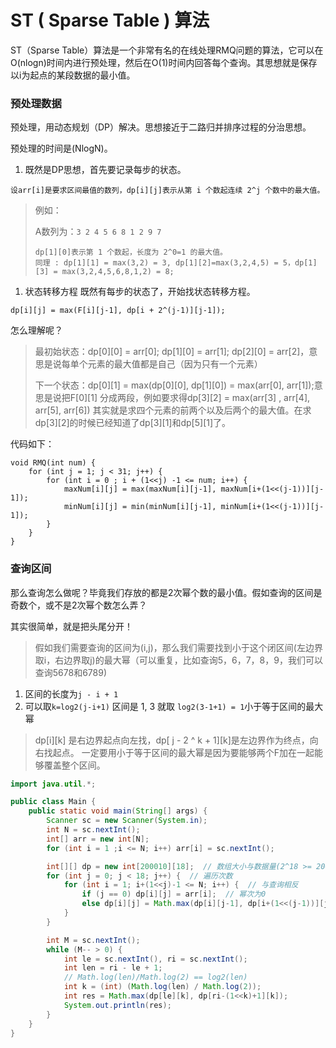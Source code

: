 # ST ( Sparse Table ) 算法

ST（Sparse Table）算法是一个非常有名的在线处理RMQ问题的算法，它可以在O(nlogn)时间内进行预处理，然后在O(1)时间内回答每个查询。其思想就是保存以i为起点的某段数据的最小值。

### 预处理数据

预处理，用动态规划（DP）解决。思想接近于二路归并排序过程的分治思想。

预处理的时间是(NlogN)。

1. 既然是DP思想，首先要记录每步的状态。

```
设arr[i]是要求区间最值的数列，dp[i][j]表示从第 i 个数起连续 2^j 个数中的最大值。
```

> 例如：
>
> A数列为：`3 2 4 5 6 8 1 2 9 7`
>
> ```
> dp[1][0]表示第 1 个数起，长度为 2^0=1 的最大值。
> 同理 : dp[1][1] = max(3,2) = 3, dp[1][2]=max(3,2,4,5) = 5，dp[1][3] = max(3,2,4,5,6,8,1,2) = 8;
> ```

1. 状态转移方程
   既然有每步的状态了，开始找状态转移方程。

```
dp[i][j] = max(F[i][j-1], dp[i + 2^(j-1)][j-1]);
```

怎么理解呢？

> 最初始状态：dp\[0\]\[0\] = arr\[0\]; dp\[1\]\[0\] = arr\[1\]; dp\[2\]\[0\] = arr\[2\]，意思是说每单个元素的最大值都是自己（因为只有一个元素）
>
> 下一个状态：dp\[0\]\[1\] = max(dp\[0\]\[0\], dp\[1\]\[0\]) = max(arr\[0\], arr\[1\]);意思是说把F\[0\]\[1\] 分成两段，例如要求得dp\[3\]\[2\] = max(arr[3] , arr[4], arr[5], arr[6]) 其实就是求四个元素的前两个以及后两个的最大值。在求dp\[3\]\[2\]的时候已经知道了dp\[3\]\[1\]和dp\[5\]\[1\]了。

代码如下：

```
void RMQ(int num) {
    for (int j = 1; j < 31; j++) {
        for (int i = 0 ; i + (1<<j) -1 <= num; i++) {
        	maxNum[i][j] = max(maxNum[i][j-1], maxNum[i+(1<<(j-1))][j-1]);
			minNum[i][j] = min(minNum[i][j-1], minNum[i+(1<<(j-1))][j-1]);
        }
    }
}
```

### 查询区间

那么查询怎么做呢？毕竟我们存放的都是2次幂个数的最小值。假如查询的区间是奇数个，或不是2次幂个数怎么弄？

其实很简单，就是把头尾分开！

> 假如我们需要查询的区间为(i,j)，那么我们需要找到小于这个闭区间(左边界取i，右边界取j)的最大幂（可以重复，比如查询5，6，7，8，9，我们可以查询5678和6789)

1. 区间的长度为`j - i + 1`
2. 可以取`k=log2(j-i+1)` 区间是 1, 3 就取 `log2(3-1+1) = 1`小于等于区间的最大幂

> dp\[i\]\[k\] 是右边界起点向左找，dp\[ j - 2 ^ k + 1\]\[k\]是左边界作为终点，向右找起点。 一定要用小于等于区间的最大幂是因为要能够两个F加在一起能够覆盖整个区间。



```java
import java.util.*;

public class Main {
    public static void main(String[] args) {
        Scanner sc = new Scanner(System.in);
        int N = sc.nextInt();
        int[] arr = new int[N];
        for (int i = 1 ;i <= N; i++) arr[i] = sc.nextInt();

        int[][] dp = new int[200010][18];  // 数组大小与数据量(2^18 >= 200010)有关
        for (int j = 0; j < 18; j++) {  // 遍历次数
            for (int i = 1; i+(1<<j)-1 <= N; i++) {  // 与查询相反
                if (j == 0) dp[i][j] = arr[i];  // 幂次为0
                else dp[i][j] = Math.max(dp[i][j-1], dp[i+(1<<(j-1))][j-1]);
            }
        }

        int M = sc.nextInt();
        while (M-- > 0) {
            int le = sc.nextInt(), ri = sc.nextInt();
            int len = ri - le + 1;
            // Math.log(len)/Math.log(2) == log2(len)
            int k = (int) (Math.log(len) / Math.log(2));	
            int res = Math.max(dp[le][k], dp[ri-(1<<k)+1][k]);
            System.out.println(res);
        }
    }
}
```

